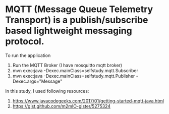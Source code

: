 # MQTT (Message Queue Telemetry Transport) is a publish/subscribe based lightweight messaging protocol.

To run the application
1. Run the MQTT Broker (I have mosquitto mqtt broker)
2. mvn exec:java  -Dexec.mainClass=selfstudy.mqtt.Subscriber
3. mvn exec:java  -Dexec.mainClass=selfstudy.mqtt.Publisher -Dexec.args="Message"

In this study, I used following resources:
1. https://www.javacodegeeks.com/2017/01/getting-started-mqtt-java.html
2. https://gist.github.com/m2mIO-gister/5275324


